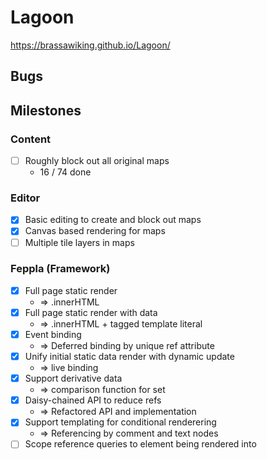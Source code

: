 # Lagoon

https://brassawiking.github.io/Lagoon/

## Bugs

## Milestones

### Content
- [ ] Roughly block out all original maps 
  - 16 / 74 done

### Editor
- [x] Basic editing to create and block out maps
- [x] Canvas based rendering for maps
- [ ] Multiple tile layers in maps

### Feppla (Framework)
- [x] Full page static render
  - => .innerHTML
- [x] Full page static render with data 
  - => .innerHTML + tagged template literal
- [x] Event binding 
  - => Deferred binding by unique ref attribute
- [x] Unify initial static data render with dynamic update 
  - => live binding
- [x] Support derivative data 
  - => comparison function for set
- [x] Daisy-chained API to reduce refs 
  - => Refactored API and implementation
- [x] Support templating for conditional renderering
  - => Referencing by comment and text nodes
- [ ] Scope reference queries to element being rendered into
